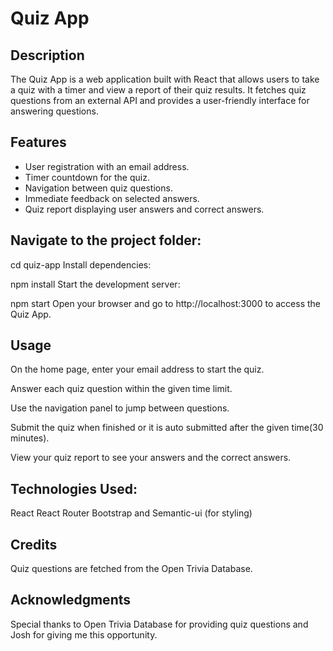 # Quiz App


## Description

The Quiz App is a web application built with React that allows users to take a quiz with a timer and view a report of their quiz results. It fetches quiz questions from an external API and provides a user-friendly interface for answering questions.

## Features

- User registration with an email address.
- Timer countdown for the quiz.
- Navigation between quiz questions.
- Immediate feedback on selected answers.
- Quiz report displaying user answers and correct answers.


## Navigate to the project folder:

cd quiz-app
Install dependencies:

npm install
Start the development server:

npm start
Open your browser and go to http://localhost:3000 to access the Quiz App.

## Usage
On the home page, enter your email address to start the quiz.

Answer each quiz question within the given time limit.

Use the navigation panel to jump between questions.

Submit the quiz when finished or it is auto submitted after the given time(30 minutes).

View your quiz report to see your answers and the correct answers.

## Technologies Used:
React
React Router
Bootstrap and Semantic-ui (for styling)

## Credits
Quiz questions are fetched from the Open Trivia Database.

## Acknowledgments
Special thanks to Open Trivia Database for providing quiz questions and Josh for giving me this opportunity.